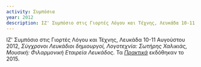 ```yaml
---
activity: Συμπόσια
year: 2012
description: ΙΖ' Συμπόσιο στις Γιορτές Λόγου και Τέχνης, Λευκάδα 10-11 Αυγούστου 2012, *Σύγχρονοι Λευκάδιοι δημιουργοί, Λογοτεχνία: Σωτήρης Χαλικιάς, Μουσική: Φιλαρμονική Εταιρεία Λευκάδος.* Τα [*Πρακτικά*](/publications/praktika_symposiwn/praktika_symposiwn_16-17-18.html) εκδόθηκαν το 2015.
---
```


ΙΖ' Συμπόσιο στις Γιορτές Λόγου και Τέχνης, Λευκάδα 10-11 Αυγούστου 2012, *Σύγχρονοι Λευκάδιοι δημιουργοί, Λογοτεχνία: Σωτήρης Χαλικιάς, Μουσική: Φιλαρμονική Εταιρεία Λευκάδος.* Τα [*Πρακτικά*](/publications/praktika_symposiwn/praktika_symposiwn_16-17-18.html) εκδόθηκαν το 2015.
